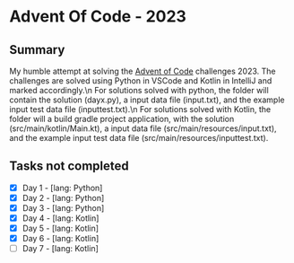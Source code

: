 # Advent Of Code - 2023
## Summary
My humble attempt at solving the [Advent of Code](https://adventofcode.com/) challenges 2023.
The challenges are solved using Python in VSCode and Kotlin in IntelliJ and marked accordingly.\n
For solutions solved with python, the folder will contain the solution (dayx.py), a input data file (input.txt), and the example input test data file (inputtest.txt).\n
For solutions solved with Kotlin, the folder will a build gradle project application, with the solution (src/main/kotlin/Main.kt), a input data file (src/main/resources/input.txt), and the example input test data file (src/main/resources/inputtest.txt).

## Tasks not completed
- [x] Day 1 - [lang: Python]
- [x] Day 2 - [lang: Python]
- [x] Day 3 - [lang: Python]
- [x] Day 4 - [lang: Kotlin]
- [x] Day 5 - [lang: Kotlin]
- [x] Day 6 - [lang: Kotlin]
- [ ] Day 7 - [lang: Kotlin]
